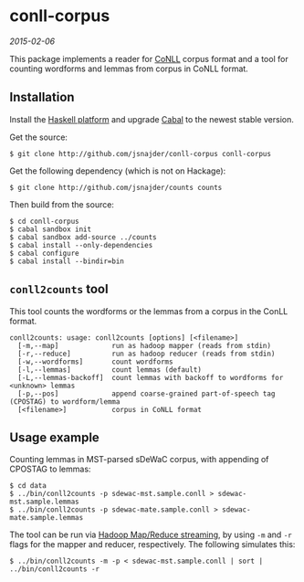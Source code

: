 # conll-corpus

*2015-02-06*

This package implements a reader for [CoNLL](http://ilk.uvt.nl/conll/) corpus
format and a tool for counting wordforms and lemmas from corpus in CoNLL
format. 

## Installation

Install the [Haskell platform](https://www.haskell.org/platform/) and upgrade
[Cabal](https://www.haskell.org/cabal/download.html) to the newest stable
version.

Get the source:

```
$ git clone http://github.com/jsnajder/conll-corpus conll-corpus
```

Get the following dependency (which is not on Hackage):

```
$ git clone http://github.com/jsnajder/counts counts
```

Then build from the source:

```
$ cd conll-corpus
$ cabal sandbox init
$ cabal sandbox add-source ../counts
$ cabal install --only-dependencies
$ cabal configure
$ cabal install --bindir=bin
```

## `conll2counts` tool

This tool counts the wordforms or the lemmas from a corpus in the ConLL format.

```
conll2counts: usage: conll2counts [options] [<filename>]
  [-m,--map]             run as hadoop mapper (reads from stdin)
  [-r,--reduce]          run as hadoop reducer (reads from stdin)
  [-w,--wordforms]       count wordforms
  [-l,--lemmas]          count lemmas (default)
  [-L,--lemmas-backoff]  count lemmas with backoff to wordforms for <unknown> lemmas
  [-p,--pos]             append coarse-grained part-of-speech tag (CPOSTAG) to wordform/lemma
  [<filename>]           corpus in CoNLL format
```

## Usage example

Counting lemmas in MST-parsed sDeWaC corpus, with appending of CPOSTAG to
lemmas:

```
$ cd data
$ ../bin/conll2counts -p sdewac-mst.sample.conll > sdewac-mst.sample.lemmas
$ ../bin/conll2counts -p sdewac-mate.sample.conll > sdewac-mate.sample.lemmas
```

The tool can be run via [Hadoop Map/Reduce
streaming](http://hadoop.apache.org/docs/r1.2.1/streaming.html#Hadoop+Streaming),
by using `-m` and `-r` flags for the mapper and reducer, respectively. The
following simulates this:

```
$ ../bin/conll2counts -m -p < sdewac-mst.sample.conll | sort | ../bin/conll2counts -r
```

